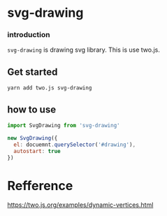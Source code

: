 # svg-drawing

### introduction

`svg-drawing` is drawing svg library. This is use two.js.

## Get started

```shell
yarn add two.js svg-drawing
```

## how to use

```javascript
import SvgDrawing from 'svg-drawing'

new SvgDrawing({
  el: docuemnt.querySelector('#drawing'),
  autostart: true
})
```

# Refference

https://two.js.org/examples/dynamic-vertices.html
